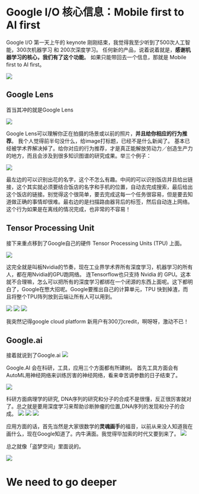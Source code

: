 # Google I/O 核心信息：Mobile first to AI first

Google I/O 第一天上午的 keynote 刚刚结束，我觉得我至少听到了500次人工智能，300次机器学习 和 200次深度学习。 任何新的产品，说着说着就是，**感谢机器学习的核心，我们有了这个功能**。 如果只能带回去一个信息，那就是 Mobile first to AI first。

![](toai.jpg)

## Google Lens
首当其冲的就是Google Lens

![](lens.jpg)

Google Lens可以理解你正在拍摄的场景或以前的照片，**并且给你相应的行为推荐**。 我个人觉得前半句没什么，给image打标题，已经不是什么新闻了。 基本已经被学术界解决掉了。给你对应的行为推荐，才是真正能解放劳动力／创造生产力的地方，而且会涉及到很多知识图谱的研究成果。举三个例子：

![](lensexample.jpg)

最左边的可以识别出花的名字，这个不怎么有趣。中间的可以识别饭店并且给出链接，这个其实就必须要结合饭店的名字和手机的位置，自动去完成搜索，最后给出这个饭店的链接。别觉得这个很简单，要去完成这每一个任务很容易，但是要去知道做正确的事情却很难。最右边的是扫描路由器背后的标签，然后自动连上网络。这个行为如果是在离线的情况完成，也非常的不容易！

## Tensor Processing Unit
接下来重点移到了Google自己的硬件 Tensor Processing Units (TPU) 上面。

![](tpu.jpg)

这完全就是叫板Nvidia的节奏，现在工业界学术界所有深度学习，机器学习的所有人，都在用Nvidia的GPU跑网络。 连Tensorflow也只支持 Nvidia 的 GPU。这本就不合理嘛，怎么可以把所有的深度学习都绑在一个闭源的东西上面呢。这下都明白了，Google在憋大招呢。Google要推出自己的计算单元，TPU 快到掉渣，而且将整个TPU阵列放到云端让所有人可以用到。

![](cloudtpu.jpg)
![](tpumatrix.jpg)
![](cloudengine.jpg)

我突然记得google cloud platform 新用户有300刀credit，啊呀呀，激动不已！

## Google.ai
接着就说到了Google.ai
![](googleai.jpg)

Google.AI 会在科研，工具，应用三个方面都有所建树。
首先工具方面会有AutoML用神经网络来训练厉害的神经网络，看来幸苦调参数的日子结束了。

![](automl.jpg)

科研方面病理学的研究, DNA序列的研究和分子的合成不是很懂，反正很厉害就对了。总之就是要用深度学习来帮助诊断肿瘤的位置,DNA序列的发现和分子的合成。
![](pathology.jpg)
![](dna.jpg)
![](molecule.jpg)

应用方面的话，首先当然是大家很数学的**灵魂画手**的福音，以前从来没人知道我在画什么，现在Google知道了。内牛满面。我觉得毕加索的时代又要到来了。
![](cat.jpg)

总之就像「盗梦空间」里面说的。

![](godeeper.jpg)

# We need to go deeper